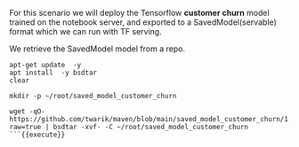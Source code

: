 For this scenario we will deploy the Tensorflow **customer churn** model trained on the notebook server, and exported to a SavedModel(servable) format which we can run with TF serving.

We retrieve the SavedModel model from a repo.

```
apt-get update  -y
apt install  -y bsdtar
clear

mkdir -p ~/root/saved_model_customer_churn

wget -qO- https://github.com/twarik/maven/blob/main/saved_model_customer_churn/1.zip?raw=true | bsdtar -xvf- -C ~/root/saved_model_customer_churn
```{{execute}}
